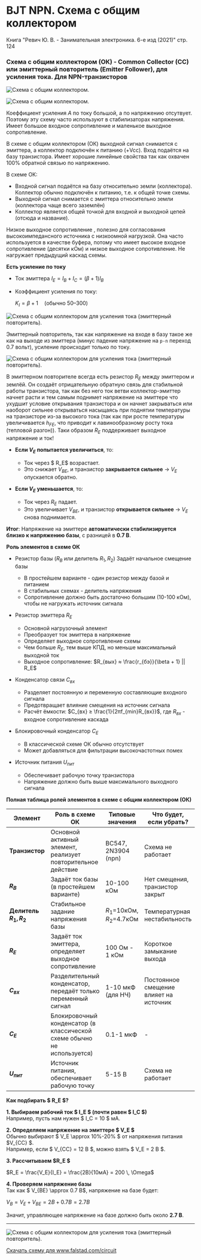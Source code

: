 # BJT NPN. Схема с общим коллектором

Книга "Ревич Ю. В. - Занимательная электроника. 6-е изд (2021)" стр. 124

### Схема с общим коллектором (ОК) - Common Collector (CC) или эмиттерный повторитель (Emitter Follower), для усиления тока. Для NPN-транзисторов   

![Схема с общим коллектором.](../img/303.png "Схема с общим коллектором.")

![Схема с общим коллектором.](../img/275.png "Схема с общим коллектором.")

Коеффициент усиления $A$ по току большой, а по напряжению отсутвует. Поэтому эту схему часто используют в стабилизаторах напряжения.
Имеет большое входное сопротивление и маленькое выходное сопротивление.

В схеме с общим коллектором (ОК) выходной сигнал снимается с эмиттера, а коллектор подключён к питанию (+Vcc). Вход подаётся на базу транзистора. Имеет хорошие линейные свойства так как охвачен 100% обратной связью по напряжению.

В схеме ОК:
- Входной сигнал подаётся на базу относительно земли (коллектора). Коллектор обычно подключён к питанию, т.е. к общей точке схемы.
- Выходной сигнал снимается с эмиттера относительно земли (коллектора чаще всего заземлён) 
- Коллектор является общей точкой для входной и выходной цепей (отсюда и название).

Низкое выходное сопротивление , полезно для согласования высокоимпедансного источника с низкоомной нагрузкой. Она часто используется в качестве буфера, потому что имеет высокое входное сопротивление (десятки кОм) и низкое выходное сопротивление. Не нагружает предыдущий каскад схемы.

**Есть усиление по току**  
- Ток эмиттера $I_E = I_B + I_C = (\beta + 1) I_B$ 
- Коэффициент усиления по току:  
  
  $K_I = \beta + 1 \quad (\text{обычно } 50–300)$

![Схема с общим коллектором для усиления тока (эмиттерный повторитель).](../img/273.png "Схема с общим коллектором для усиления тока (эмиттерный повторитель).")

Эмиттерный повторитель, так как напряжение на входе в базу такое же как на выходе из эмиттера (минус падение напряжение на  <code>p-n</code> переход 0.7 вольт), усиление происходит только по току.

![Схема с общим коллектором для усиления тока (эмиттерный повторитель).](../img/274.png "Схема с общим коллектором для усиления тока (эмиттерный повторитель).")

В эмиттерном повторителе всегда есть резистор $R_{E}$ между эмиттером и землёй. Он создаёт отрицательную обратную связь для стабильной работы транзистора, так как без него ток ветви коллектор-эмиттер начнет расти и тем самым поднимет напряжение на эмиттере что ухудшит условие открывания транзистора и он начнет закрываться или наоборот сильнее открываться насыщаясь при поднятии температуры на транзисторе из-за высокого тока (так как при росте температуры увеличивается $h_{FE}$, что приводит к лавинообразному росту тока (тепловой разгон)).
Таки образом $R_{E}$ поддерживает выходное напряжение и ток!

- **Если $V_E$ попытается увеличиться**, то:  
  - Ток через $ R_E$ возрастает.  
  - Это снижает $V_{BE}$, и транзистор **закрывается сильнее** → $V_E$ опускается обратно.  

- **Если $V_E$ уменьшается**, то:  
  - Ток через $R_E$ падает.  
  - Это увеличивает $V_{BE}$, и транзистор **открывается сильнее** → $V_E$ снова поднимается.  

**Итог**: Напряжение на эмиттере **автоматически стабилизируется близко к напряжению базы**, с разницей в **0.7 В**. 
 

**Роль элементов в схеме ОК**

- Резистор базы ($R_B$ или делитель $R_1, R_2$) Задаёт начальное смещение базы 
    - В простейшем варианте - один резистор между базой и питанием  
    - В стабильных схемах - делитель напряжения  
    - Сопротивление должно быть достаточно большим (10-100 кОм), чтобы не нагружать источник сигнала  
 
- Резистор эмиттера $R_E$
    - Основной нагрузочный элемент  
    - Преобразует ток эмиттера в напряжение  
    - Определяет выходное сопротивление схемы  
    - Чем больше $R_E$, тем выше КПД, но меньше максимальный выходной ток 
    - Выходное сопротивление: $R_{вых} ≈ \frac{r_{бэ}}{\beta + 1} || R_E$ 

- Конденсатор связи $C_{вх}$
    - Разделяет постоянную и переменную составляющие входного сигнала  
    - Предотвращает влияние смещения на источник сигнала  
    - Расчёт ёмкости: $C_{вх} ≥ \frac{1}{2πf_{min}R_{вх}}$, где $R_{вх}$ - входное сопротивление каскада 

- Блокировочный конденсатор $C_E$
    - В классической схеме ОК обычно отсутствует  
    - Может добавляться для фильтрации высокочастотных помех  

- Источник питания $U_{пит}$
    - Обеспечивает рабочую точку транзистора  
    - Напряжение должно быть выше максимального выходного сигнала  





**Полная таблица ролей элементов в схеме с общим коллектором (ОК)**

| Элемент         | Роль в схеме ОК                                                                 |   Типовые значения                     | Что будет, если убрать? |
|-----------------|-------------------------------------------------------------------------------|--------------------------------------|-------------------------|
| **Транзистор**  | Основной активный элемент, реализует повторительное действие                   | BC547, 2N3904 (npn)                  | Схема не работает       |
| **$R_B$**     | Задаёт ток базы (в простейшем варианте)                                        | 10-100 кОм                           | Нет смещения, транзистор закрыт |
| **Делитель $R_1,R_2$** | Стабильное задание напряжения базы                                      | $R_1$=10кОм, $R_2$=4.7кОм       | Температурная нестабильность |
| **$R_E$**     | Задаёт ток эмиттера, определяет выходное сопротивление                        | 100 Ом - 1 кОм                       | Короткое замыкание выхода |
| **$C_{вх}$**  | Разделительный конденсатор, передаёт только переменный сигнал                  | 1-10 мкФ (для НЧ)                    | Постоянное смещение влияет на источник |
| **$C_E$**     | Блокировочный конденсатор (в классической схеме обычно не используется)       | 0.1-1 мкФ       | -                       |
| **$U_{пит}$** | Источник питания, обеспечивает рабочую точку                                   | 5-15 В                               | Схема не работает       |




**Как подбирать $ R_E $?** 
    
**1. Выбираем рабочий ток $ I_E $ (почти равен $ I_C $)**  
Например, пусть нам нужен $ I_C = 10 $ мА.  

**2. Определяем напряжение на эмиттере $ V_E $**  
Обычно выбирают $ V_E \approx 10\%-20\% $ от напряжения питания $V_{CC} $.  
Например, если $ V_{CC} = 12 В $, можно взять $ V_E = 2 В $.  

**3. Рассчитываем $R_E $**  

$R_E = \frac{V_E}{I_E} = \frac{2В}{10мА} = 200 \, \Omega$


**4. Проверяем напряжение базы**  
Так как $ V_{BE} \approx 0.7 В$, напряжение на базе будет:  

$V_B = V_E + V_{BE} = 2В + 0.7В = 2.7В$

Значит, управляющее напряжение на базе должно быть около **2.7 В**.  
 
---

![Схема с общим коллектором для усиления тока (эмиттерный повторитель).](../img/336.png "Схема с общим коллектором для усиления тока (эмиттерный повторитель).")

<a href="/theories_of_electrical_circuits/falstad/circuitjs-108.txt" download="circuitjs-108.txt">Скачать схему для www.falstad.com/circuit</a>